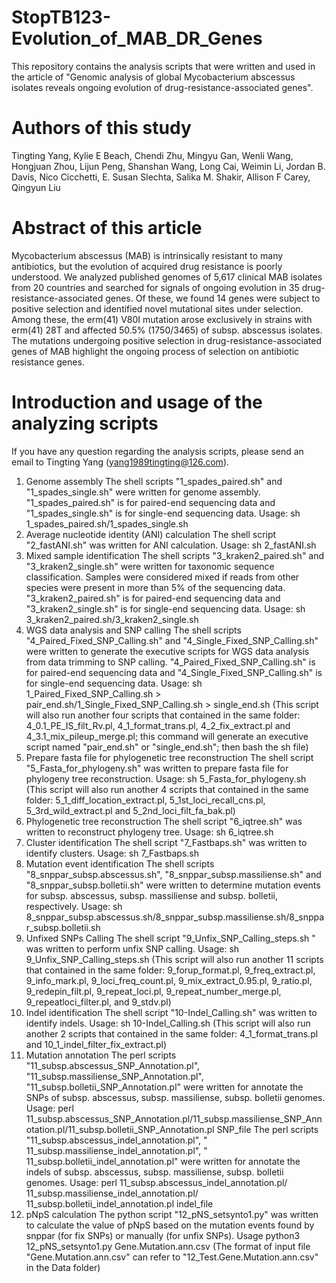 # StopTB123-Evolution_of_MAB_DR_Genes
This repository contains the analysis scripts that were written and used in the article of "Genomic analysis of global Mycobacterium abscessus isolates reveals ongoing evolution of drug-resistance-associated genes".
# Authors of this study
Tingting Yang, Kylie E Beach, Chendi Zhu, Mingyu Gan, Wenli Wang, Hongjuan Zhou, Lijun Peng, Shanshan Wang, Long Cai, Weimin Li, Jordan B. Davis, Nico Cicchetti, E. Susan Slechta, Salika M. Shakir, Allison F Carey, Qingyun Liu
# Abstract of this article
Mycobacterium abscessus (MAB) is intrinsically resistant to many antibiotics, but the evolution of acquired drug resistance is poorly understood. We analyzed published genomes of 5,617 clinical MAB isolates from 20 countries and searched for signals of ongoing evolution in 35 drug-resistance-associated genes. Of these, we found 14 genes were subject to positive selection and identified novel mutational sites under selection. Among these, the erm(41) V80I mutation arose exclusively in strains with erm(41) 28T and affected 50.5% (1750/3465) of subsp. abscessus isolates. The mutations undergoing positive selection in drug-resistance-associated genes of MAB highlight the ongoing process of selection on antibiotic resistance genes.
# Introduction and usage of the analyzing scripts
If you have any question regarding the analysis scripts, please send an email to Tingting Yang (yang1989tingting@126.com).
1. Genome assembly
The shell scripts "1_spades_paired.sh" and "1_spades_single.sh" were written for genome assembly.
"1_spades_paired.sh" is for paired-end sequencing data and "1_spades_single.sh" is for single-end sequencing data.
Usage: 
sh 1_spades_paired.sh/1_spades_single.sh 
2. Average nucleotide identity (ANI) calculation
The shell script "2_fastANI.sh" was written for ANI calculation.
Usage: 
sh 2_fastANI.sh
3. Mixed sample identification
The shell scripts "3_kraken2_paired.sh" and "3_kraken2_single.sh" were written for taxonomic sequence classification. Samples were considered mixed if reads from other species were present in more than 5% of the sequencing data. 
"3_kraken2_paired.sh" is for paired-end sequencing data and "3_kraken2_single.sh" is for single-end sequencing data.
Usage: 
sh 3_kraken2_paired.sh/3_kraken2_single.sh 
4. WGS data analysis and SNP calling
The shell scripts "4_Paired_Fixed_SNP_Calling.sh" and "4_Single_Fixed_SNP_Calling.sh" were written to generate the executive scripts for WGS data analysis from data trimming to SNP calling. "4_Paired_Fixed_SNP_Calling.sh" is for paired-end sequencing data and "4_Single_Fixed_SNP_Calling.sh" is for single-end sequencing data.
Usage: 
sh 1_Paired_Fixed_SNP_Calling.sh > pair_end.sh/1_Single_Fixed_SNP_Calling.sh > single_end.sh 
(This script will also run another four scripts that contained in the same folder: 4_0.1_PE_IS_filt_Rv.pl, 4_1_format_trans.pl, 4_2_fix_extract.pl and 4_3.1_mix_pileup_merge.pl; this command will generate an executive script named "pair_end.sh" or "single_end.sh"; then bash the sh file)
5. Prepare fasta file for phylogenetic tree reconstruction
The shell script "5_Fasta_for_phylogeny.sh" was written to prepare fasta file for phylogeny tree reconstruction.
Usage: sh 5_Fasta_for_phylogeny.sh
(This script will also run another 4 scripts that contained in the same folder: 5_1_diff_location_extract.pl, 5_1st_loci_recall_cns.pl, 5_3rd_wild_extract.pl and 5_2nd_loci_filt_fa_bak.pl)
6. Phylogenetic tree reconstruction
The shell script "6_iqtree.sh" was written to reconstruct phylogeny tree.
Usage: sh 6_iqtree.sh
7. Cluster identification
The shell script "7_Fastbaps.sh" was written to identify clusters.
Usage: sh 7_Fastbaps.sh
8. Mutation event identification
 The shell scripts "8_snppar_subsp.abscessus.sh", "8_snppar_subsp.massiliense.sh" and "8_snppar_subsp.bolletii.sh" were written to determine mutation events for subsp. abscessus, subsp. massiliense and subsp. bolletii, respectively.
Usage: sh 8_snppar_subsp.abscessus.sh/8_snppar_subsp.massiliense.sh/8_snppar_subsp.bolletii.sh
9. Unfixed SNPs Calling
The shell script "9_Unfix_SNP_Calling_steps.sh " was written to perform unfix SNP calling. 
Usage: sh 9_Unfix_SNP_Calling_steps.sh
(This script will also run another 11 scripts that contained in the same folder: 9_forup_format.pl, 9_freq_extract.pl, 9_info_mark.pl,  9_loci_freq_count.pl, 9_mix_extract_0.95.pl, 9_ratio.pl, 9_redepin_filt.pl, 9_repeat_loci.pl, 9_repeat_number_merge.pl, 9_repeatloci_filter.pl, and 9_stdv.pl)
10. Indel identification
The shell script "10-Indel_Calling.sh" was written to identify indels. 
Usage: sh 10-Indel_Calling.sh
(This script will also run another 2 scripts that contained in the same folder: 4_1_format_trans.pl and 10_1_indel_filter_fix_extract.pl)
11. Mutation annotation
The perl scripts "11_subsp.abscessus_SNP_Annotation.pl", "11_subsp.massiliense_SNP_Annotation.pl", "11_subsp.bolletii_SNP_Annotation.pl" were written for annotate the SNPs of subsp. abscessus, subsp. massiliense, subsp. bolletii genomes. 
Usage: perl 11_subsp.abscessus_SNP_Annotation.pl/11_subsp.massiliense_SNP_Annotation.pl/11_subsp.bolletii_SNP_Annotation.pl SNP_file
The perl scripts "11_subsp.abscessus_indel_annotation.pl", " 11_subsp.massiliense_indel_annotation.pl", " 11_subsp.bolletii_indel_annotation.pl" were written for annotate the indels of subsp. abscessus, subsp. massiliense, subsp. bolletii genomes. 
Usage: perl 11_subsp.abscessus_indel_annotation.pl/ 11_subsp.massiliense_indel_annotation.pl/ 11_subsp.bolletii_indel_annotation.pl indel_file
12. pNpS calculation 
The python script "12_pNS_setsynto1.py" was written to calculate the value of pNpS based on the mutation events found by snppar (for fix SNPs) or manually (for unfix SNPs). 
Usage python3 12_pNS_setsynto1.py Gene.Mutation.ann.csv
(The format of input file "Gene.Mutation.ann.csv" can refer to "12_Test.Gene.Mutation.ann.csv" in the Data folder)

